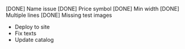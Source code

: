 [DONE] Name issue
[DONE] Price symbol
[DONE] Min width
[DONE] Multiple lines
[DONE] Missing test images
- Deploy to site
- Fix texts
- Update catalog